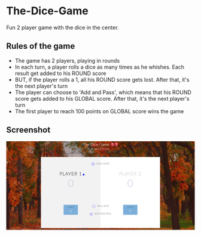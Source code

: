 # The-Dice-Game
Fun 2 player game with the dice in the center.

## Rules of the game
- The game has 2 players, playing in rounds
- In each turn, a player rolls a dice as many times as he whishes. Each result get added to his ROUND score
- BUT, if the player rolls a 1, all his ROUND score gets lost. After that, it's the next player's turn
- The player can choose to 'Add and Pass', which means that his ROUND score gets added to his GLOBAL score. After that, it's the next player's turn
- The first player to reach 100 points on GLOBAL score wins the game

## Screenshot
![](Screenshot_from_2020-11-01_16-12-29.png)